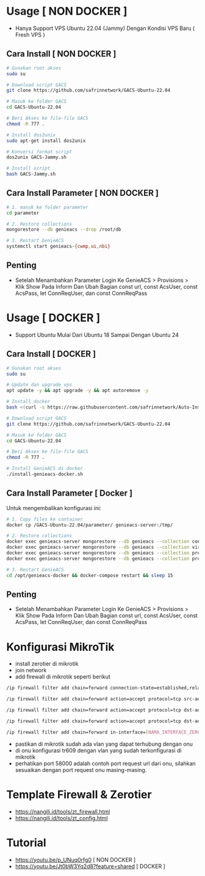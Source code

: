 # Usage [ NON DOCKER ]
- Hanya Support VPS Ubuntu 22.04 (Jammy) Dengan Kondisi VPS Baru ( Fresh VPS )
## Cara Install [ NON DOCKER ]
```bash
# Gunakan root akses
sudo su
```
```bash
# Download script GACS
git clone https://github.com/safrinnetwork/GACS-Ubuntu-22.04
```
```bash
# Masuk ke folder GACS
cd GACS-Ubuntu-22.04
```
```bash
# Beri Akses ke file-file GACS
chmod -R 777 .
```
```bash
# Install dos2unix
sudo apt-get install dos2unix
```
```bash
# Konversi format script
dos2unix GACS-Jammy.sh
```
```bash
# Install script
bash GACS-Jammy.sh
```
## Cara Install Parameter [ NON DOCKER ]

```bash
# 1. masuk ke folder parameter
cd parameter
```
```bash
# 2. Restore collections
mongorestore --db genieacs --drop /root/db
```
```bash
# 3. Restart GenieACS
systemctl start genieacs-{cwmp,ui,nbi}
```
## Penting
- Setelah Menambahkan Parameter Login Ke GenieACS > Provisions > Klik Show Pada Inform Dan Ubah Bagian const url, const AcsUser, const AcsPass, let ConnReqUser, dan const ConnReqPass
# Usage [ DOCKER ]
- Support Ubuntu Mulai Dari Ubuntu 18 Sampai Dengan Ubuntu 24
## Cara Install [ DOCKER ]
```bash
# Gunakan root akses
sudo su
```
```bash
# Update dan upgrade vps
apt update -y && apt upgrade -y && apt autoremove -y
```
```bash
# Install docker
bash <(curl -s https://raw.githubusercontent.com/safrinnetwork/Auto-Install-Docker/main/install.sh)
```
```bash
# Download script GACS
git clone https://github.com/safrinnetwork/GACS-Ubuntu-22.04
```
```bash
# Masuk ke folder GACS
cd GACS-Ubuntu-22.04
```
```bash
# Beri Akses ke file-file GACS
chmod -R 777 .
```
```bash
# Install GenieACS di docker
./install-genieacs-docker.sh
```
## Cara Install Parameter [ Docker ]

Untuk mengembalikan konfigurasi ini:

```bash
# 1. Copy files ke container
docker cp /GACS-Ubuntu-22.04/parameter/ genieacs-server:/tmp/

# 2. Restore collections
docker exec genieacs-server mongorestore --db genieacs --collection config --drop /tmp/parameter/config.bson
docker exec genieacs-server mongorestore --db genieacs --collection virtualParameters --drop /tmp/parameter/virtualParameters.bson
docker exec genieacs-server mongorestore --db genieacs --collection presets --drop /tmp/parameter/presets.bson
docker exec genieacs-server mongorestore --db genieacs --collection provisions --drop /tmp/parameter/provisions.bson

# 3. Restart GenieACS
cd /opt/genieacs-docker && docker-compose restart && sleep 15
```
## Penting
- Setelah Menambahkan Parameter Login Ke GenieACS > Provisions > Klik Show Pada Inform Dan Ubah Bagian const url, const AcsUser, const AcsPass, let ConnReqUser, dan const ConnReqPass
# Konfigurasi MikroTik
- install zerotier di mikrotik
- join network
- add firewall di mikrotik seperti berikut
```bash
/ip firewall filter add chain=forward connection-state=established,related action=accept
```
```bash
/ip firewall filter add chain=forward action=accept protocol=tcp src-address=[IP_ZEROTIER_VPS] in-interface=[NAMA_INTERFACE_ZEROTIER] out-interface=[NAMA_INTERFACE_VLAN] dst-port=58000,7547 comment="ACS -> ONU"
```
```bash
/ip firewall filter add chain=forward action=accept protocol=tcp dst-address=[IP_ZEROTIER_VPS] in-interface=[NAMA_INTERFACE_VLAN] out-interface=[NAMA_INTERFACE_VLAN] src-port=58000,7547 comment="ONU -> ACS replies"
```
```bash
/ip firewall filter add chain=forward action=accept protocol=tcp dst-address=[IP_ZEROTIER_VPS] in-interface=[NAMA_INTERFACE_VLAN] out-interface=[NAMA_INTERFACE_ZEROTIER] dst-port=7547 comment="ONU -> ACS CWMP"
```
```bash
/ip firewall filter add chain=forward in-interface=[NAMA_INTERFACE_ZEROTIER] out-interface=[NAMA_INTERFACE_VLAN] action=accept
```
- pastikan di mikrotik sudah ada vlan yang dapat terhubung dengan onu
- di onu konfigurasi tr609 dengan vlan yang sudah terkonfigurasi di mikrotik
- perhatikan port 58000 adalah contoh port request url dari onu, silahkan sesuaikan dengan port request onu masing-masing.
# Template Firewall & Zerotier
- https://nangili.id/tools/zt_firewall.html
- https://nangili.id/tools/zt_config.html
# Tutorial
- https://youtu.be/p_UNuq0rfg0 [ NON DOCKER ]
- https://youtu.be/Jt0bW3Yq2d8?feature=shared [ DOCKER ]
